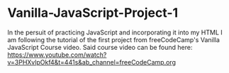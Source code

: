 # Vanilla-JavaScript-Project-1

In the persuit of practicing JavaScript and incorporating it into my HTML I am following the tutorial of the first project from freeCodeCamp's Vanilla JavaScript Course video. Said course video can be found here:
https://www.youtube.com/watch?v=3PHXvlpOkf4&t=441s&ab_channel=freeCodeCamp.org
